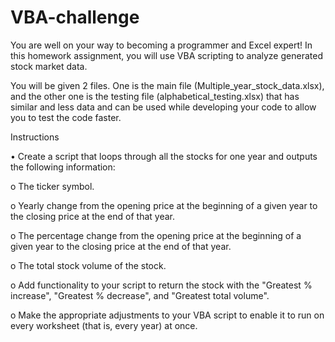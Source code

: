 # VBA-challenge

You are well on your way to becoming a programmer and Excel expert! 
In this homework assignment, you will use VBA scripting to analyze generated stock market data. 

You will be given 2 files. One is the main file (Multiple_year_stock_data.xlsx), and the other one is the testing file (alphabetical_testing.xlsx) that has similar and less data and can be used while developing your code to allow you to test the code faster.

Instructions

•	Create a script that loops through all the stocks for one year and outputs the following information:

  o	The ticker symbol.
  
  o	Yearly change from the opening price at the beginning of a given year to the closing price at the end of that year.
  
  o	The percentage change from the opening price at the beginning of a given year to the closing price at the end of that year.
  
  o	The total stock volume of the stock. 
  
  o Add functionality to your script to return the stock with the "Greatest % increase", "Greatest % decrease", and "Greatest total volume".
  
  o	Make the appropriate adjustments to your VBA script to enable it to run on every worksheet (that is, every year) at once.
